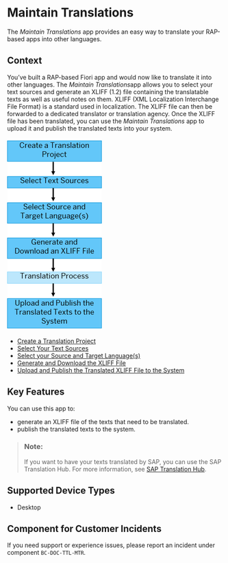 <!-- loioe2ca05c69dc94b98bf725396a0b13ace -->

# Maintain Translations

The *Maintain Translations* app provides an easy way to translate your RAP-based apps into other languages.



<a name="loioe2ca05c69dc94b98bf725396a0b13ace__purpose"/>

## Context

You’ve built a RAP-based Fiori app and would now like to translate it into other languages. The *Maintain Translations*app allows you to select your text sources and generate an XLIFF \(1.2\) file containing the translatable texts as well as useful notes on them. XLIFF \(XML Localization Interchange File Format\) is a standard used in localization. The XLIFF file can then be forwarded to a dedicated translator or translation agency. Once the XLIFF file has been translated, you can use the *Maintain Translations* app to upload it and publish the translated texts into your system.



![](images/Image_Map_Maintain_Translations_410d1cf.png)

-   [Create a Translation Project](create-a-translation-project-b07e69e.md)
-   [Select Your Text Sources](select-your-text-sources-b93df3e.md)
-   [Select your Source and Target Language\(s\)](select-your-source-and-target-language-s-85823ef.md)
-   [Generate and Download the XLIFF File](generate-and-download-the-xliff-file-bd697ad.md)
-   [Upload and Publish the Translated XLIFF File to the System](upload-and-publish-the-translated-xliff-file-to-the-system-ef1faa8.md)



## Key Features

You can use this app to:



-   generate an XLIFF file of the texts that need to be translated.
-   publish the translated texts to the system.



> ### Note:  
> If you want to have your texts translated by SAP, you can use the SAP Translation Hub. For more information, see [SAP Translation Hub](https://help.sap.com/viewer/ed6ce7a29bdd42169f5f0d7868bce6eb/Cloud/en-US/1b15cf69580449c0bd8525696c97b90d.html).



<a name="loioe2ca05c69dc94b98bf725396a0b13ace__supported_devices"/>

## Supported Device Types

-   Desktop




<a name="loioe2ca05c69dc94b98bf725396a0b13ace__customer_component"/>

## Component for Customer Incidents

If you need support or experience issues, please report an incident under component `BC-DOC-TTL-MTR`.

